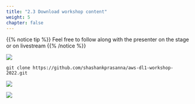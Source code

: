 ```yaml
---
title: "2.3 Download workshop content"
weight: 5
chapter: false
---
```


{{% notice tip %}}
Feel free to follow along with the presenter on the stage or on livestream
{{% /notice %}}

![](/images/setup/setup26.jpg)

```
git clone https://github.com/shashankprasanna/aws-dl1-workshop-2022.git
```

![](/images/setup/setup27.jpg)

![](/images/setup/setup29.jpg)
